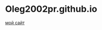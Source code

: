 # Oleg2002pr.github.io


[мой сайт](https://oleg2002pr.github.io/%D0%9D%D0%BE%D0%B2%D0%B0%D1%8F%20%D0%BF%D0%B0%D0%BF%D0%BA%D0%B0%20(3)/yub.html)
